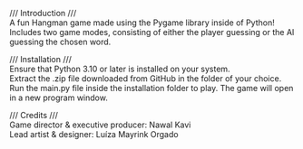 /// Introduction /// <br />
A fun Hangman game made using the Pygame library inside of Python! Includes two game modes, consisting of either the player guessing or the AI guessing the chosen word. <br />

/// Installation /// <br />
Ensure that Python 3.10 or later is installed on your system. <br />
Extract the .zip file downloaded from GitHub in the folder of your choice. <br />
Run the main.py file inside the installation folder to play. The game will open in a new program window. <br />

/// Credits /// <br /> 
Game director & executive producer: Nawal Kavi <br />
Lead artist & designer: Luíza Mayrink Orgado <br />
